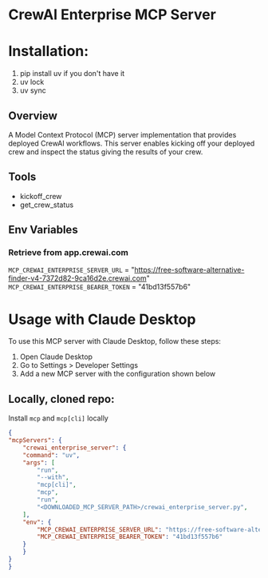 # CrewAI Enterprise MCP Server

# Installation:
1. pip install uv if you don't have it
2. uv lock
3. uv sync

## Overview

A Model Context Protocol (MCP) server implementation that provides deployed CrewAI workflows. This server enables kicking off your deployed crew and inspect the status giving the results of your crew.

## Tools

- kickoff_crew
- get_crew_status

## Env Variables

### Retrieve from app.crewai.com
`MCP_CREWAI_ENTERPRISE_SERVER_URL` = "https://free-software-alternative-finder-v4-7372d82-9ca16d2e.crewai.com"
`MCP_CREWAI_ENTERPRISE_BEARER_TOKEN` = "41bd13f557b6"

# Usage with Claude Desktop

To use this MCP server with Claude Desktop, follow these steps:

1. Open Claude Desktop
2. Go to Settings > Developer Settings
3. Add a new MCP server with the configuration shown below

## Locally, cloned repo:

Install `mcp` and `mcp[cli]` locally

```json
{
"mcpServers": {
    "crewai_enterprise_server": {
    "command": "uv",
    "args": [
        "run",
        "--with",
        "mcp[cli]",
        "mcp",
        "run",
        "<DOWNLOADED_MCP_SERVER_PATH>/crewai_enterprise_server.py",
    ],
    "env": {
        "MCP_CREWAI_ENTERPRISE_SERVER_URL": "https://free-software-alternative-finder-v4-7372d82-9ca16d2e.crewai.com",
        "MCP_CREWAI_ENTERPRISE_BEARER_TOKEN": "41bd13f557b6"
    }
    }
}
}
```
